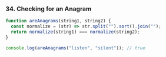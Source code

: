 ### **34. Checking for an Anagram**

```javascript
function areAnagrams(string1, string2) {
  const normalize = (str) => str.split("").sort().join("");
  return normalize(string1) === normalize(string2);
}

console.log(areAnagrams("listen", "silent")); // true
```
